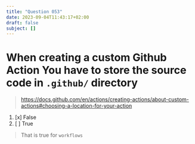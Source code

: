 ```yaml
---
title: "Question 053"
date: 2023-09-04T11:43:17+02:00
draft: false
subject: []
---
```


# When creating a custom Github Action You have to store the source code in `.github/` directory
> https://docs.github.com/en/actions/creating-actions/about-custom-actions#choosing-a-location-for-your-action
1. [x] False
1. [ ] True
> That is true for `workflows`
